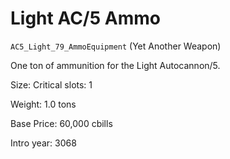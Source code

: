 # Light AC/5 Ammo

`AC5_Light_79_AmmoEquipment` (Yet Another Weapon)

One ton of ammunition for the Light Autocannon/5.

Size: Critical slots: 1

Weight: 1.0 tons

Base Price: 60,000 cbills

Intro year: 3068

